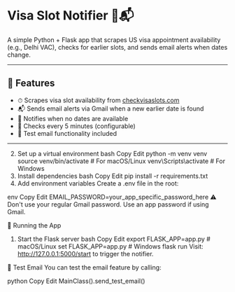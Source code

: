 # Visa Slot Notifier 🛂📬

A simple Python + Flask app that scrapes US visa appointment availability (e.g., Delhi VAC), checks for earlier slots, and sends email alerts when dates change.

---

## 🚀 Features

- ⏱ Scrapes visa slot availability from [checkvisaslots.com](https://checkvisaslots.com/latest-us-visa-availability.html)
- 📬 Sends email alerts via Gmail when a new earlier date is found
- 🛑 Notifies when no dates are available
- 🔁 Checks every 5 minutes (configurable)
- 🧪 Test email functionality included

---

2. Set up a virtual environment
   bash
   Copy
   Edit
   python -m venv venv
   source venv/bin/activate # For macOS/Linux
   venv\Scripts\activate # For Windows
3. Install dependencies
   bash
   Copy
   Edit
   pip install -r requirements.txt
4. Add environment variables
   Create a .env file in the root:

env
Copy
Edit
EMAIL_PASSWORD=your_app_specific_password_here
⚠️ Don't use your regular Gmail password. Use an app password if using Gmail.

🚦 Running the App

1. Start the Flask server
   bash
   Copy
   Edit
   export FLASK_APP=app.py # macOS/Linux
   set FLASK_APP=app.py # Windows
   flask run
   Visit: http://127.0.0.1:5000/start to trigger the notifier.

🧪 Test Email
You can test the email feature by calling:

python
Copy
Edit
MainClass().send_test_email()
